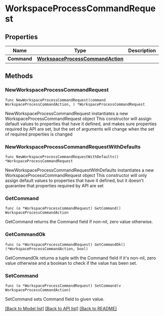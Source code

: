 # WorkspaceProcessCommandRequest

## Properties

Name | Type | Description | Notes
------------ | ------------- | ------------- | -------------
**Command** | [**WorkspaceProcessCommandAction**](WorkspaceProcessCommandAction.md) |  | 

## Methods

### NewWorkspaceProcessCommandRequest

`func NewWorkspaceProcessCommandRequest(command WorkspaceProcessCommandAction, ) *WorkspaceProcessCommandRequest`

NewWorkspaceProcessCommandRequest instantiates a new WorkspaceProcessCommandRequest object
This constructor will assign default values to properties that have it defined,
and makes sure properties required by API are set, but the set of arguments
will change when the set of required properties is changed

### NewWorkspaceProcessCommandRequestWithDefaults

`func NewWorkspaceProcessCommandRequestWithDefaults() *WorkspaceProcessCommandRequest`

NewWorkspaceProcessCommandRequestWithDefaults instantiates a new WorkspaceProcessCommandRequest object
This constructor will only assign default values to properties that have it defined,
but it doesn't guarantee that properties required by API are set

### GetCommand

`func (o *WorkspaceProcessCommandRequest) GetCommand() WorkspaceProcessCommandAction`

GetCommand returns the Command field if non-nil, zero value otherwise.

### GetCommandOk

`func (o *WorkspaceProcessCommandRequest) GetCommandOk() (*WorkspaceProcessCommandAction, bool)`

GetCommandOk returns a tuple with the Command field if it's non-nil, zero value otherwise
and a boolean to check if the value has been set.

### SetCommand

`func (o *WorkspaceProcessCommandRequest) SetCommand(v WorkspaceProcessCommandAction)`

SetCommand sets Command field to given value.



[[Back to Model list]](../README.md#documentation-for-models) [[Back to API list]](../README.md#documentation-for-api-endpoints) [[Back to README]](../README.md)


